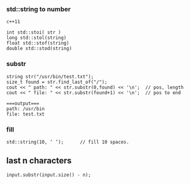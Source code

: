 ### std::string to number

```
c++11

int std::stoi( str )
long std::stol(string)
float std::stof(string)
double std::stod(string)
```

### substr

```
string str("/usr/bin/test.txt");
size_t found = str.find_last_of("/");
cout << " path: " << str.substr(0,found) << '\n';  // pos, length 
cout << " file: " << str.substr(found+1) << '\n';  // pos to end

===output===
path: /usr/bin
file: test.txt
```

### fill

```
std::string(10, ‘ ‘);      // fill 10 spaces.
```

## last n characters
```
input.substr(input.size() - n);
```





